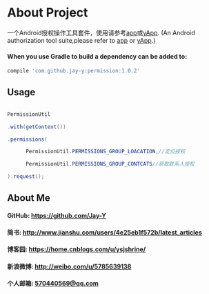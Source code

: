 # About Project
一个Android授权操作工具套件，使用请参考[app](https://github.com/Jay-Y/permission/blob/master/app/src/main/java/com/dream/permission/presenter/MainPresenter.java)或[yApp](https://github.com/Jay-Y/yApp).
(An Android authorization tool suite,please refer to [app](https://github.com/Jay-Y/permission/blob/master/app/src/main/java/com/dream/permission/presenter/MainPresenter.java) or [yApp](https://github.com/Jay-Y/yApp).)
#### When you use Gradle to build a dependency can be added to:
```javascript
compile 'com.github.jay-y:permission:1.0.2'
```
## Usage

```java

PermissionUtil

.with(getContext())

.permissions(

      PermissionUtil.PERMISSIONS_GROUP_LOACATION,//定位授权

      PermissionUtil.PERMISSIONS_GROUP_CONTCATS//获取联系人授权

).request();

```
## About Me
#### GitHub: https://github.com/Jay-Y
#### 简书: http://www.jianshu.com/users/4e25eb1f572b/latest_articles
#### 博客园: https://home.cnblogs.com/u/ysjshrine/
#### 新浪微博: http://weibo.com/u/5785639138
#### 个人邮箱: 570440569@qq.com

